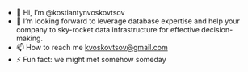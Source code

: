 - 👋 Hi, I’m @kostiantynvoskovtsov
- 💞️ I’m looking forward to leverage database expertise and help your company to sky-rocket data infrastructure for effective decision-making.
- 📫 How to reach me kvoskovtsov@gmail.com
- ⚡ Fun fact: we might met somehow someday 

<!---
kostiantynvoskovtsov/kostiantynvoskovtsov is a ✨ special ✨ repository because its `README.md` (this file) appears on your GitHub profile.
You can click the Preview link to take a look at your changes.
--->
